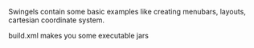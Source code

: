 Swingels contain some basic examples like creating menubars, layouts, cartesian coordinate system.

build.xml makes you some executable jars
